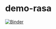 # demo-rasa

[![Binder](https://mybinder.org/badge_logo.svg)](https://mybinder.org/v2/gh/Felipe-Correia-007/demo-rasa/HEAD) 
